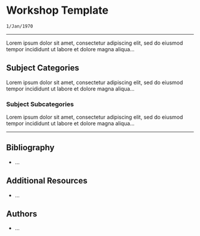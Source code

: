 <!-- METADATA -->

<!-- based on template v0.0 -->

<!-- Objectives
- Define the structure that workshops must adhere to.
- Explain each part of the structure of a workshop.
-->

# Workshop Template

`1/Jan/1970`

--------------------------------------------------------------------------------

Lorem ipsum dolor sit amet, consectetur adipiscing elit, sed do eiusmod tempor
incididunt ut labore et dolore magna aliqua...

## Subject Categories

Lorem ipsum dolor sit amet, consectetur adipiscing elit, sed do eiusmod tempor
incididunt ut labore et dolore magna aliqua...

### Subject Subcategories

Lorem ipsum dolor sit amet, consectetur adipiscing elit, sed do eiusmod tempor
incididunt ut labore et dolore magna aliqua...

--------------------------------------------------------------------------------

## Bibliography

- ...

## Additional Resources

- ...

## Authors

- ...
